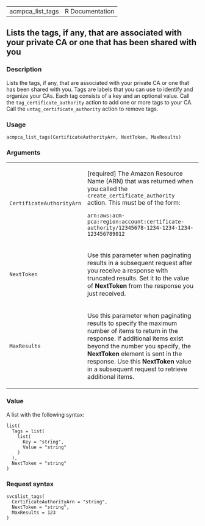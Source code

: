 <table style="width: 100%;">
<tbody>
<tr class="odd">
<td>acmpca_list_tags</td>
<td style="text-align: right;">R Documentation</td>
</tr>
</tbody>
</table>

## Lists the tags, if any, that are associated with your private CA or one that has been shared with you

### Description

Lists the tags, if any, that are associated with your private CA or one
that has been shared with you. Tags are labels that you can use to
identify and organize your CAs. Each tag consists of a key and an
optional value. Call the `tag_certificate_authority` action to add one
or more tags to your CA. Call the `untag_certificate_authority` action
to remove tags.

### Usage

    acmpca_list_tags(CertificateAuthorityArn, NextToken, MaxResults)

### Arguments

<table>
<colgroup>
<col style="width: 35%" />
<col style="width: 65%" />
</colgroup>
<tbody>
<tr class="odd">
<td><code
id="acmpca_list_tags_:_CertificateAuthorityArn">CertificateAuthorityArn</code></td>
<td><p>[required] The Amazon Resource Name (ARN) that was returned when
you called the <code>create_certificate_authority</code> action. This
must be of the form:</p>
<p><code>arn:aws:acm-pca:region:account:certificate-authority/12345678-1234-1234-1234-123456789012 </code></p></td>
</tr>
<tr class="even">
<td><code id="acmpca_list_tags_:_NextToken">NextToken</code></td>
<td><p>Use this parameter when paginating results in a subsequent
request after you receive a response with truncated results. Set it to
the value of <strong>NextToken</strong> from the response you just
received.</p></td>
</tr>
<tr class="odd">
<td><code id="acmpca_list_tags_:_MaxResults">MaxResults</code></td>
<td><p>Use this parameter when paginating results to specify the maximum
number of items to return in the response. If additional items exist
beyond the number you specify, the <strong>NextToken</strong> element is
sent in the response. Use this <strong>NextToken</strong> value in a
subsequent request to retrieve additional items.</p></td>
</tr>
</tbody>
</table>

### Value

A list with the following syntax:

    list(
      Tags = list(
        list(
          Key = "string",
          Value = "string"
        )
      ),
      NextToken = "string"
    )

### Request syntax

    svc$list_tags(
      CertificateAuthorityArn = "string",
      NextToken = "string",
      MaxResults = 123
    )
